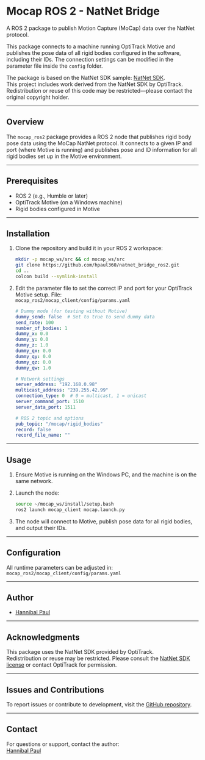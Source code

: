 # Mocap ROS 2 - NatNet Bridge

A ROS 2 package to publish Motion Capture (MoCap) data over the NatNet protocol.

This package connects to a machine running OptiTrack Motive and publishes the pose data of all rigid bodies configured in the software, including their IDs. The connection settings can be modified in the parameter file inside the `config` folder.

The package is based on the NatNet SDK sample: [NatNet SDK](https://optitrack.com/support/downloads/developer-tools.html#natnet-sdk).  
This project includes work derived from the NatNet SDK by OptiTrack. Redistribution or reuse of this code may be restricted—please contact the original copyright holder.

---

## Overview

The `mocap_ros2` package provides a ROS 2 node that publishes rigid body pose data using the MoCap NatNet protocol. It connects to a given IP and port (where Motive is running) and publishes pose and ID information for all rigid bodies set up in the Motive environment.

---

## Prerequisites

- ROS 2 (e.g., Humble or later)
- OptiTrack Motive (on a Windows machine)
- Rigid bodies configured in Motive

---

## Installation

1. Clone the repository and build it in your ROS 2 workspace:

    ```bash
    mkdir -p mocap_ws/src && cd mocap_ws/src
    git clone https://github.com/hpaul360/natnet_bridge_ros2.git
    cd ..
    colcon build --symlink-install
    ```

2. Edit the parameter file to set the correct IP and port for your OptiTrack Motive setup. File:  
   `mocap_ros2/mocap_client/config/params.yaml`

    ```yaml
    # Dummy mode (for testing without Motive)
    dummy_send: false  # Set to true to send dummy data
    send_rate: 100
    number_of_bodies: 1
    dummy_x: 0.0
    dummy_y: 0.0
    dummy_z: 1.0
    dummy_qx: 0.0
    dummy_qy: 0.0
    dummy_qz: 0.0
    dummy_qw: 1.0

    # Network settings
    server_address: "192.168.0.98"
    multicast_address: "239.255.42.99"
    connection_type: 0  # 0 = multicast, 1 = unicast
    server_command_port: 1510
    server_data_port: 1511

    # ROS 2 topic and options
    pub_topic: "/mocap/rigid_bodies"
    record: false
    record_file_name: ""
    ```

---

## Usage

1. Ensure Motive is running on the Windows PC, and the machine is on the same network.
2. Launch the node:

    ```bash
    source ~/mocap_ws/install/setup.bash
    ros2 launch mocap_client mocap.launch.py
    ```

3. The node will connect to Motive, publish pose data for all rigid bodies, and output their IDs.

---

## Configuration

All runtime parameters can be adjusted in:
`mocap_ros2/mocap_client/config/params.yaml`


---

## Author

- [Hannibal Paul](https://github.com/hpaul360)

---

## Acknowledgments

This package uses the NatNet SDK provided by OptiTrack.  
Redistribution or reuse may be restricted. Please consult the [NatNet SDK license](https://optitrack.com/support/downloads/developer-tools.html#natnet-sdk) or contact OptiTrack for permission.

---

## Issues and Contributions

To report issues or contribute to development, visit the [GitHub repository](https://github.com/hpaul360/mocap_ros2).

---

## Contact

For questions or support, contact the author:  
[Hannibal Paul](https://hannibalpaul.com/)

